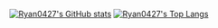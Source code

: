 [![Ryan0427's GitHub stats](https://github-readme-stats.vercel.app/api?username=Ryan0427&show_icons=true&count&count_private=true_private=true&theme=dark)](https://github.com/Ryan0427)
[![Ryan0427's Top Langs](https://github-readme-stats.vercel.app/api/top-langs/?username=Ryan0427&count_private=true&layout=compact&theme=dark)](https://github.com/Ryan0427)
<!--
**Ryan0427/Ryan0427** is a ✨ _special_ ✨ repository because its `README.md` (this file) appears on your GitHub profile.

Here are some ideas to get you started:

- 🔭 I’m currently working on ...
- 🌱 I’m currently learning ...
- 👯 I’m looking to collaborate on ...
- 🤔 I’m looking for help with ...
- 💬 Ask me about ...
- 📫 How to reach me: ...
- 😄 Pronouns: ...
- ⚡ Fun fact: ...
-->
